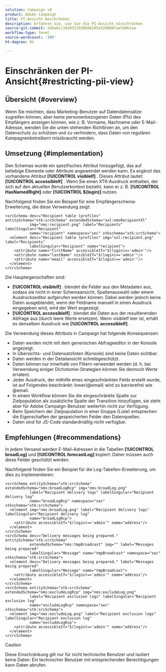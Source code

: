 ```yaml
---
solution: Campaign v8
product: Adobe Campaign
title: PI-Ansicht beschränken
description: Erfahren Sie, wie Sie die PI-Ansicht einschränken
source-git-commit: a50a6cc28d9312910668205e528888fae5d0b1aa
workflow-type: tm+mt
source-wordcount: '395'
ht-degree: 0%

---
```


# Einschränken der PI-Ansicht{#restricting-pii-view}

## Übersicht {#overview}

Wenn Sie möchten, dass Marketing-Benutzer auf Datendatensätze zugreifen können, aber keine personenbezogenen Daten (PIs) des Empfängers anzeigen können, wie z. B. Vorname, Nachname oder E-Mail-Adresse, wenden Sie die unten stehenden Richtlinien an, um den Datenschutz zu schützen und zu verhindern, dass Daten von regulären Kampagnenbetreibern missbraucht werden.

## Umsetzung {#implementation}

Den Schemas wurde ein spezifisches Attribut hinzugefügt, das auf beliebige Elemente oder Attribute angewendet werden kann. Es ergänzt das vorhandene Attribut **[!UICONTROL visibleIf]** . Dieses Attribut lautet: **[!UICONTROL accessibleIf]** . Wenn Sie einen XTK-Ausdruck enthalten, der sich auf den aktuellen Benutzerkontext bezieht, kann er z. B. **[!UICONTROL HasNamedRight]** oder **[!UICONTROL $(login)]** nutzen.

Nachfolgend finden Sie ein Beispiel für eine Empfängerschema-Erweiterung, die diese Verwendung zeigt:

```
<srcSchema desc="Recipient table (profiles" entitySchema="xtk:srcSchema" extendedSchema="xxl:nmsRecipientXl"
           img="nms:recipient.png" label="Recipients" labelSingular="Recipient"
           name="recipient" namespace="sec" xtkschema="xtk:srcSchema">
  <element desc="Recipient table (profiles" img="xxl:recipient.png" label="Recipients"
           labelSingular="Recipient" name="recipient">
    <attribute name="firstName" accessibleIf="$(login)=='admin'"/>
    <attribute name="lastName" visibleIf="$(login)=='admin'"/>
    <attribute name="email" accessibleIf="$(login)=='admin'"/>
  </element>
</srcSchema>
```

Die Haupteigenschaften sind:

* **[!UICONTROL visibleIf]** : blendet die Felder aus den Metadaten aus, sodass sie nicht in einer Schemaansicht, Spaltenauswahl oder einem Ausdruckseditor aufgerufen werden können. Dabei werden jedoch keine Daten ausgeblendet, wenn der Feldname manuell in einen Ausdruck eingegeben wird, wird der Wert angezeigt.
* **[!UICONTROL accessibleIf]** : blendet die Daten aus der resultierenden Abfrage aus (durch leere Werte ersetzen). Wenn visibleIf leer ist, erhält es denselben Ausdruck wie **[!UICONTROL accessibleIf]** .

Die Verwendung dieses Attributs in Campaign hat folgende Konsequenzen:

* Daten werden nicht mit dem generischen Abfrageeditor in der Konsole angezeigt.
* In Übersichts- und Datensatzlisten (Konsole) sind keine Daten sichtbar.
* Daten werden in der Detailansicht schreibgeschützt.
* Daten können nur innerhalb von Filtern verwendet werden (d. h. bei Verwendung einiger Dichotomie-Strategien können Sie dennoch Werte erraten).
* Jeder Ausdruck, der mithilfe eines eingeschränkten Felds erstellt wurde, ist auf Folgendes beschränkt: lower(@email) wird so barrierefrei wie @email.
* In einem Workflow können Sie die eingeschränkte Spalte zur Zielpopulation als zusätzliche Spalte der Transition hinzufügen, sie steht aber für Adobe Campaign-Benutzer weiterhin nicht zur Verfügung.
* Beim Speichern der Zielpopulation in einer Gruppe (Liste) entsprechen die Eigenschaften der gespeicherten Felder den Datenquellen.
* Daten sind für JS-Code standardmäßig nicht verfügbar.

## Empfehlungen       {#recommendations}

In jedem Versand werden E-Mail-Adressen in die Tabellen **[!UICONTROL broadLog]** und **[!UICONTROL forecastLog]** kopiert: Daher müssen auch diese Felder geschützt werden.

Nachfolgend finden Sie ein Beispiel für die Log-Tabellen-Erweiterung, um dies zu implementieren:

```
<srcSchema entitySchema="xtk:srcSchema" extendedSchema="nms:broadLogRcp" img="nms:broadLog.png"
           label="Recipient delivery logs" labelSingular="Recipient delivery log"
           name="broadLogRcp" namespace="sec" xtkschema="xtk:srcSchema">
  <element img="nms:broadLog.png" label="Recipient delivery logs" labelSingular="Recipient delivery log"
           name="broadLogRcp">
    <attribute accessibleIf="$(login)=='admin'" name="address"/>
  </element>
</srcSchema>
<srcSchema desc="Delivery messages being prepared." entitySchema="xtk:srcSchema"
           extendedSchema="nms:tmpBroadcast" img="" label="Messages being prepared"
           labelSingular="Message" name="tmpBroadcast" namespace="sec" xtkschema="xtk:srcSchema">
  <element desc="Delivery messages being prepared." label="Messages being prepared"
           labelSingular="Message" name="tmpBroadcast">
    <attribute accessibleIf="$(login)=='admin'" name="address"/>
  </element>
</srcSchema>
<srcSchema entitySchema="xtk:srcSchema" extendedSchema="nms:excludeLogRcp" img="nms:excludeLog.png"
           label="Recipient exclusion logs" labelSingular="Recipient exclusion log"
           name="excludeLogRcp" namespace="sec" xtkschema="xtk:srcSchema">
  <element img="nms:excludeLog.png" label="Recipient exclusion logs" labelSingular="Recipient exclusion log"
           name="excludeLogRcp">
    <attribute accessibleIf="$(login)=='admin'" name="address"/>
  </element>
</srcSchema>
```

>[!CAUTION]
>
>Diese Einschränkung gilt nur für nicht technische Benutzer und isoliert keine Daten: Ein technischer Benutzer mit entsprechenden Berechtigungen kann Daten abrufen.
